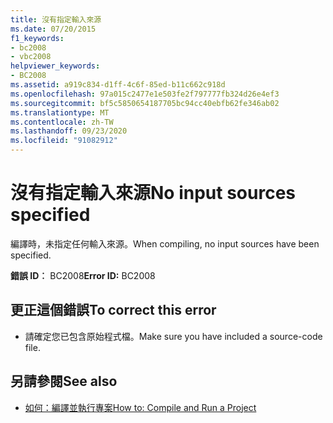 ```yaml
---
title: 沒有指定輸入來源
ms.date: 07/20/2015
f1_keywords:
- bc2008
- vbc2008
helpviewer_keywords:
- BC2008
ms.assetid: a919c834-d1ff-4c6f-85ed-b11c662c918d
ms.openlocfilehash: 97a015c2477e1e503fe2f797777fb324d26e4ef3
ms.sourcegitcommit: bf5c5850654187705bc94cc40ebfb62fe346ab02
ms.translationtype: MT
ms.contentlocale: zh-TW
ms.lasthandoff: 09/23/2020
ms.locfileid: "91082912"
---
```

# <a name="no-input-sources-specified"></a><span data-ttu-id="ea85e-102">沒有指定輸入來源</span><span class="sxs-lookup"><span data-stu-id="ea85e-102">No input sources specified</span></span>

<span data-ttu-id="ea85e-103">編譯時，未指定任何輸入來源。</span><span class="sxs-lookup"><span data-stu-id="ea85e-103">When compiling, no input sources have been specified.</span></span>  
  
 <span data-ttu-id="ea85e-104">**錯誤 ID︰** BC2008</span><span class="sxs-lookup"><span data-stu-id="ea85e-104">**Error ID:** BC2008</span></span>  
  
## <a name="to-correct-this-error"></a><span data-ttu-id="ea85e-105">更正這個錯誤</span><span class="sxs-lookup"><span data-stu-id="ea85e-105">To correct this error</span></span>  
  
- <span data-ttu-id="ea85e-106">請確定您已包含原始程式檔。</span><span class="sxs-lookup"><span data-stu-id="ea85e-106">Make sure you have included a source-code file.</span></span>  
  
## <a name="see-also"></a><span data-ttu-id="ea85e-107">另請參閱</span><span class="sxs-lookup"><span data-stu-id="ea85e-107">See also</span></span>

- [<span data-ttu-id="ea85e-108">如何：編譯並執行專案</span><span class="sxs-lookup"><span data-stu-id="ea85e-108">How to: Compile and Run a Project</span></span>](/visualstudio/ide/compiling-and-building-in-visual-studio)
